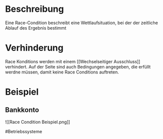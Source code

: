 # Beschreibung
Eine Race-Condition beschreibt eine Wettlaufsituation, bei der der zeitliche Ablauf des Ergebnis bestimmt

# Verhinderung
Race Konditions werden mit einem [[Wechselseitiger Ausschluss]] verhindert. Auf der Seite sind auch Bedingungen angegeben, die erfüllt werdne müssen, damit keine Race Conditions auftreten.

# Beispiel
## Bankkonto
![[Race Condition Beispiel.png]]


#Betriebssysteme 